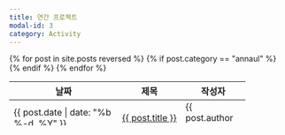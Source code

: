 ```yaml
---
title: 연간 프로젝트
modal-id: 3
category: Activity
---
```


<div>
  <table class="mytable" width="700" height="80">
      <thead>
        <tr>
          <th style="text-align:center" width="180">날짜</th>
          <th style="text-align:center">제목</th>
          <th style="text-align:center" width="100">작성자</th>
        </tr>
      </thead>
      <tbody>
        {% for post in site.posts reversed %}
          {% if post.category == "annaul" %}
            <tr height="50">
              <td width="180">{{ post.date | date: "%b %-d, %Y" }}</td>
              <td><a href="{{ post.url | prepend: site.baseurl }}" target="_blank">{{ post.title }}</a></td>
              <td width="100">{{ post.author }}</td>
            </tr>
          {% endif %}
        {% endfor %}
      </tbody>
  </table>
</div>